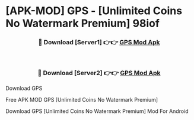 # [APK-MOD] GPS - [Unlimited Coins No Watermark Premium] 98iof



<div align="center">
<h3>🔴 Download [Server1] 👉👉 <a href="https://momento.my/?title=GPS">GPS Mod Apk</a></h3><br>

<h3>🔴 Download [Server2] 👉👉 <a href="https://momento.my/?title=GPS">GPS Mod Apk</a></h3>
</div>



Download GPS 

Free APK MOD GPS [Unlimited Coins No Watermark Premium]

Download GPS [Unlimited Coins No Watermark Premium] Mod For Android

